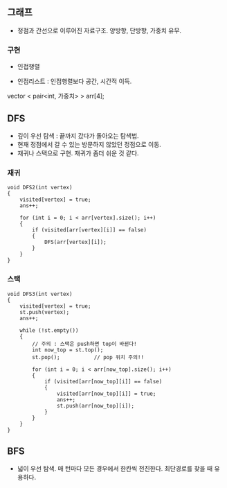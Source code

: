 ## 그래프

- 정점과 간선으로 이루어진 자료구조. 양방향, 단방향, 가중치 유무.

### 구현

- 인접행렬

- 인접리스트 : 인접행렬보다 공간, 시간적 이득.

vector < pair<int, 가중치> > arr[4];



## DFS

- 깊이 우선 탐색 : 끝까지 갔다가 돌아오는 탐색법.
- 현재 정점에서 갈 수 있는 방문하지 않았던 정점으로 이동.
- 재귀나 스택으로 구현. 재귀가 좀더 쉬운 것 같다.

### 재귀

	void DFS2(int vertex)			
	{
		visited[vertex] = true;
		ans++;

		for (int i = 0; i < arr[vertex].size(); i++)
		{
			if (visited[arr[vertex][i]] == false)
			{
				DFS(arr[vertex][i]);
			}
		}
	}



### 스택

	void DFS3(int vertex)	
	{
		visited[vertex] = true;
		st.push(vertex);
		ans++;

		while (!st.empty())
		{
			// 주의 : 스택은 push하면 top이 바뀐다!
			int now_top = st.top();
			st.pop();			// pop 위치 주의!! 

			for (int i = 0; i < arr[now_top].size(); i++)
			{
				if (visited[arr[now_top][i]] == false)
				{
					visited[arr[now_top][i]] = true;
					ans++;
					st.push(arr[now_top][i]);
				}
			}
		}
	}

## BFS

- 넓이 우선 탐색. 매 턴마다 모든 경우에서 한칸씩 전진한다. 최단경로를 찾을 때 유용하다.
